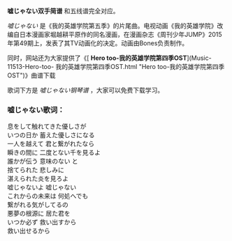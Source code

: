 

**嘘じゃない双手简谱** 和五线谱完全对应。

_嘘じゃない_
是《我的英雄学院第五季》的片尾曲。电视动画《我的英雄学院》改编自日本漫画家堀越耕平原作的同名漫画，在漫画杂志《周刊少年JUMP》2015年第49期上，发表了其TV动画化的决定。动画由Bones负责制作。

同时，网站还为大家提供了《[ **Hero too-我的英雄学院第四季OST**](Music-11513-Hero-too-
我的英雄学院第四季OST.html "Hero too-我的英雄学院第四季OST")》曲谱下载

歌词下方是 _嘘じゃない钢琴谱_ ，大家可以免费下载学习。

### 嘘じゃない歌词：

息をして触れてきた優しさが  
いつの日か 蓄えた優しさになる  
一人を越えて 君と繋がれたなら  
瞬きの間に 二度とない千を見るよ  
誰かが伝う 意味のない と  
捨てられた 悲しみに  
湛えられた炎を見ろよ  
嘘じゃないよ 嘘じゃない  
これからの未来は 何処へでも  
繋がれる気がしてるの  
悪夢の根源に 居た君を  
いつか必ず 救い出すから  
救い出せるから

